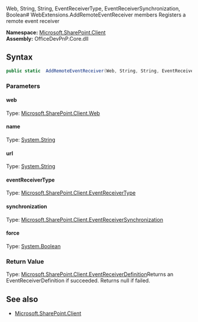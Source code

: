 Web, String, String, EventReceiverType, EventReceiverSynchronization, Boolean# WebExtensions.AddRemoteEventReceiver members
Registers a remote event receiver  

**Namespace:** [Microsoft.SharePoint.Client](Microsoft.SharePoint.Client.md)  
**Assembly:** OfficeDevPnP.Core.dll  
## Syntax
```C#
public static  AddRemoteEventReceiver(Web, String, String, EventReceiverType, EventReceiverSynchronization, Boolean)
```
### Parameters
#### web
Type: [Microsoft.SharePoint.Client.Web](Microsoft.SharePoint.Client.Web.md) 
#### 
#### name
Type: [System.String](System.String.md) 
#### 
#### url
Type: [System.String](System.String.md) 
#### 
#### eventReceiverType
Type: [Microsoft.SharePoint.Client.EventReceiverType](Microsoft.SharePoint.Client.EventReceiverType.md) 
#### 
#### synchronization
Type: [Microsoft.SharePoint.Client.EventReceiverSynchronization](Microsoft.SharePoint.Client.EventReceiverSynchronization.md) 
#### 
#### force
Type: [System.Boolean](System.Boolean.md) 
#### 
### Return Value
Type: [Microsoft.SharePoint.Client.EventReceiverDefinition](Microsoft.SharePoint.Client.EventReceiverDefinition.md)Returns an EventReceiverDefinition if succeeded. Returns null if failed.
## See also
- [Microsoft.SharePoint.Client](Microsoft.SharePoint.Client.md)
